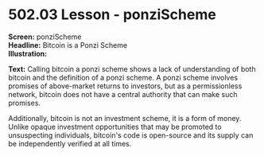 # 502.03 Lesson - ponziScheme

**Screen:** ponziScheme\
**Headline:** Bitcoin is a Ponzi Scheme\
**Illustration:**

**Text:** Calling bitcoin a ponzi scheme shows a lack of understanding of both bitcoin and the definition of a ponzi scheme. A ponzi scheme involves promises of above-market returns to investors, but as a permissionless network, bitcoin does not have a central authority that can make such promises.&#x20;

Additionally, bitcoin is not an investment scheme, it is a form of money. Unlike opaque investment opportunities that may be promoted to unsuspecting individuals, bitcoin's code is open-source and its supply can be independently verified at all times.

